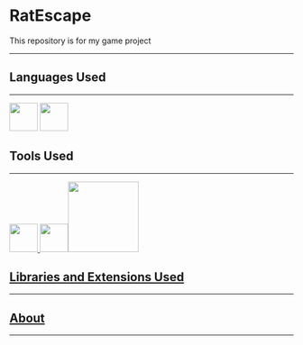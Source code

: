 # RatEscape
<p>This repository is for my game project</p>

----

## Languages Used
----
<a href="https://www.python.org/"><img src="https://user-images.githubusercontent.com/82535503/195402881-4d2a201a-674a-47a8-a7be-a5caf4baedc4.png" width=50></a>
<a href="https://www.google.com/search?q=json&source=lmns&bih=789&biw=1440&rlz=1C1GCEA_enGB1026GB1026&hl=en-US&sa=X&ved=2ahUKEwi7gLvWsff6AhVngs4BHfa1BZEQ_AUoAHoECAEQAA"><img src="https://upload.wikimedia.org/wikipedia/commons/thumb/c/c9/JSON_vector_logo.svg/1200px-JSON_vector_logo.svg.png" width=50></a>


## Tools Used
----
<a href="https://code.visualstudio.com/"><img src="https://user-images.githubusercontent.com/82535503/195403105-7cbdb692-c687-42a4-9baf-b816be9d978f.png" width=50> <a href="https://icons8.com/app/windows"><img src="https://downloadly.net/wp-content/uploads/2020/03/Pichon-Icons8.png" width=50><a href="https://gdevelop.io/en-gb"><img src="https://imgur.com/nmLKPza.png" width=125>

## Libraries and Extensions Used
----



## About
----
